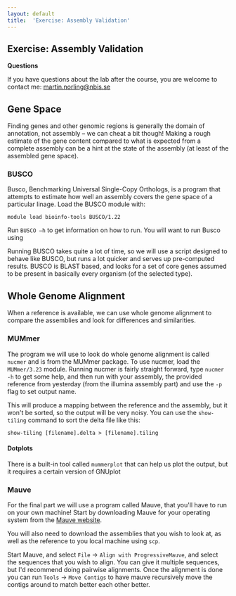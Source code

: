```yaml
---
layout: default
title:  'Exercise: Assembly Validation'
---
```


## Exercise: Assembly Validation

**Questions**

If you have questions about the lab after the course, you are welcome to contact me: martin.norling@nbis.se

## Gene Space

Finding genes and other genomic regions is generally the domain of annotation, not assembly – we can cheat a bit though!
Making a rough estimate of the gene content compared to what is expected from a complete assembly can be a hint at the state of the assembly (at least of the assembled gene space).

### BUSCO

Busco, Benchmarking Universal Single-Copy Orthologs, is a program that attempts to estimate how well an assembly covers the gene space of a particular linage. Load the BUSCO module with:

```
module load bioinfo-tools BUSCO/1.22
```

Run `BUSCO –h` to get information on how to run. You will want to run Busco using 

Running BUSCO takes quite a lot of time, so we will use a script designed to behave like BUSCO, but runs a lot quicker and serves up pre-computed results.
BUSCO is BLAST based, and looks for a set of core genes assumed to be present in basically every organism (of the selected type).

## Whole Genome Alignment

When a reference is available, we can use whole genome alignment to compare the assemblies and look for differences and similarities.

### MUMmer

The program we will use to look do whole genome alignment is called `nucmer` and is from the MUMmer package. To use nucmer, load the `MUMmer/3.23` module. Running nucmer is fairly straight forward, type `nucmer -h` to get some help, and then run with your assembly, the provided reference from yesterday (from the illumina assembly part) and use the `-p` flag to set output name.

This will produce a mapping between the reference and the assembly, but it won't be sorted, so the output will be very noisy. You can use the `show-tiling` command to sort the delta file like this:
```
show-tiling [filename].delta > [filename].tiling
```

#### Dotplots

There is a built-in tool called `mummerplot` that can help us plot the output, but it requires a certain version of GNUplot



### Mauve

For the final part we will use a program called Mauve, that you'll have to run on your own machine! Start by downloading Mauve for your operating system from the [Mauve website](http://darlinglab.org/mauve/).

You will also need to download the assemblies that you wish to look at, as well as the reference to you local machine using `scp`.

Start Mauve, and select `File` -> `Align with ProgressiveMauve`, and select the sequences that you wish to align. You can give it multiple sequences, but I'd recommend doing pairwise alignments. Once the alignment is done you can run `Tools` -> `Move Contigs` to have mauve recursively move the contigs around to match better each other better.

